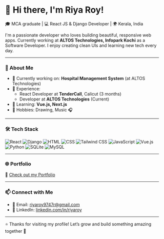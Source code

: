 # 👋 Hi there, I'm Riya Roy!

🎓 MCA graduate | 💻 React JS & Django Developer | 🌍 Kerala, India

I'm a passionate developer who loves building beautiful, responsive web apps. Currently working at **ALTOS Technologies, Infopark Kochi** as a Software Developer. I enjoy creating clean UIs and learning new tech every day.

---

### 🚀 About Me

- 🔭 Currently working on: **Hospital Management System** (at ALTOS Technologies)
- 💼 Experience:
  - React Developer at **TenderCall**, Calicut (3 months)
  - Developer at **ALTOS Technologies** (Current)
- 🌱 Learning: **Vue.js, Next.js**
- 🎨 Hobbies: Drawing, Music 🎧

---

### 🛠 Tech Stack

![React](https://img.shields.io/badge/-React-black?style=flat-square&logo=react)
![Django](https://img.shields.io/badge/-Django-green?style=flat-square&logo=django)
![HTML](https://img.shields.io/badge/-HTML-orange?style=flat-square&logo=html5)
![CSS](https://img.shields.io/badge/-CSS-blue?style=flat-square&logo=css3)
![Tailwind CSS](https://img.shields.io/badge/-Tailwind-06B6D4?style=flat-square&logo=tailwind-css)
![JavaScript](https://img.shields.io/badge/-JavaScript-yellow?style=flat-square&logo=javascript)
![Vue.js](https://img.shields.io/badge/-Vue.js-4FC08D?style=flat-square&logo=vue.js)
![Python](https://img.shields.io/badge/-Python-3776AB?style=flat-square&logo=python)
![SQLite](https://img.shields.io/badge/-SQLite-003B57?style=flat-square&logo=sqlite)
![MySQL](https://img.shields.io/badge/-MySQL-blue?style=flat-square&logo=mysql)

---

### 🌐 Portfolio

🔗 [Check out my Portfolio](https://portfolio-website-phi-orcin-39.vercel.app/)

---

### 📫 Connect with Me

- 📧 Email: riyaroy9747r@gmail.com
- 💼 LinkedIn: [linkedin.com/in/riyaroy](https://www.linkedin.com/in/riya-roy-419005280)

---

⭐ Thanks for visiting my profile! Let’s grow and build something amazing together 🌱
